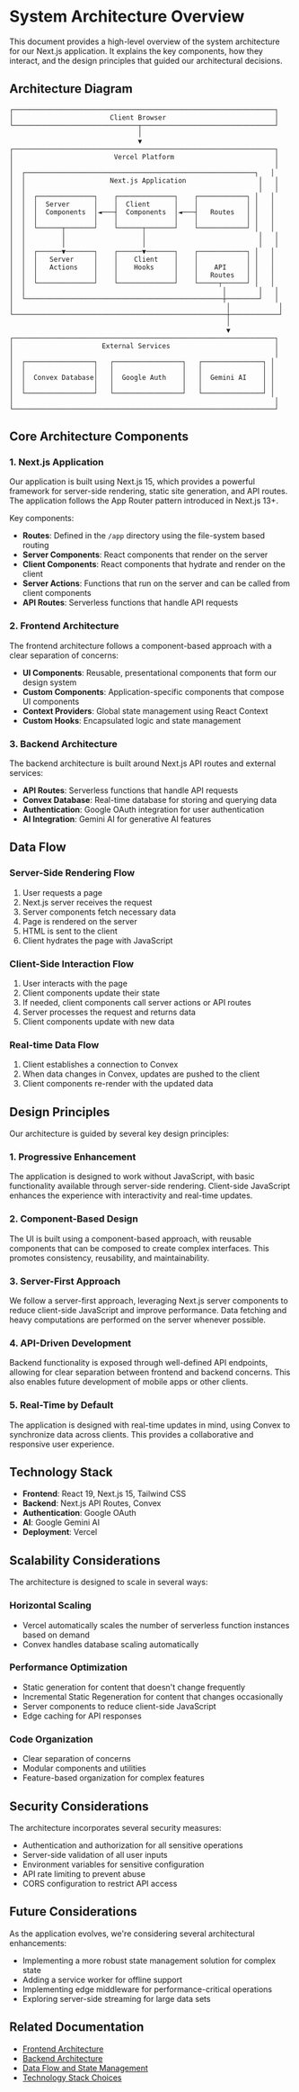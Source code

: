 # System Architecture Overview

This document provides a high-level overview of the system architecture for our Next.js application. It explains the key components, how they interact, and the design principles that guided our architectural decisions.

## Architecture Diagram

```
┌─────────────────────────────────────────────────────────────────┐
│                        Client Browser                           │
└───────────────────────────────┬─────────────────────────────────┘
                                │
                                ▼
┌─────────────────────────────────────────────────────────────────┐
│                         Vercel Platform                         │
│                                                                 │
│  ┌─────────────────────────────────────────────────────────┐   │
│  │                     Next.js Application                  │   │
│  │                                                          │   │
│  │  ┌──────────────┐    ┌──────────────┐    ┌────────────┐ │   │
│  │  │  Server      │    │  Client      │    │            │ │   │
│  │  │  Components  │◄───┤  Components  │◄───┤   Routes   │ │   │
│  │  │              │    │              │    │            │ │   │
│  │  └──────┬───────┘    └──────┬───────┘    └────────────┘ │   │
│  │         │                   │                            │   │
│  │         │                   │                            │   │
│  │  ┌──────▼───────┐    ┌──────▼───────┐    ┌────────────┐ │   │
│  │  │   Server     │    │    Client    │    │            │ │   │
│  │  │   Actions    │    │    Hooks     │    │    API     │ │   │
│  │  │              │    │              │    │   Routes   │ │   │
│  │  └──────────────┘    └──────────────┘    └─────┬──────┘ │   │
│  │                                                 │        │   │
│  └─────────────────────────────────────────────────┼────────┘   │
│                                                     │            │
└─────────────────────────────────────────────────────┼────────────┘
                                                      │
                                                      ▼
┌─────────────────────────────────────────────────────────────────┐
│                      External Services                          │
│                                                                 │
│  ┌─────────────────┐   ┌─────────────────┐   ┌───────────────┐ │
│  │                 │   │                 │   │               │ │
│  │  Convex Database│   │  Google Auth    │   │  Gemini AI    │ │
│  │                 │   │                 │   │               │ │
│  └─────────────────┘   └─────────────────┘   └───────────────┘ │
│                                                                 │
└─────────────────────────────────────────────────────────────────┘
```

## Core Architecture Components

### 1. Next.js Application

Our application is built using Next.js 15, which provides a powerful framework for server-side rendering, static site generation, and API routes. The application follows the App Router pattern introduced in Next.js 13+.

Key components:
- **Routes**: Defined in the `/app` directory using the file-system based routing
- **Server Components**: React components that render on the server
- **Client Components**: React components that hydrate and render on the client
- **Server Actions**: Functions that run on the server and can be called from client components
- **API Routes**: Serverless functions that handle API requests

### 2. Frontend Architecture

The frontend architecture follows a component-based approach with a clear separation of concerns:

- **UI Components**: Reusable, presentational components that form our design system
- **Custom Components**: Application-specific components that compose UI components
- **Context Providers**: Global state management using React Context
- **Custom Hooks**: Encapsulated logic and state management

### 3. Backend Architecture

The backend architecture is built around Next.js API routes and external services:

- **API Routes**: Serverless functions that handle API requests
- **Convex Database**: Real-time database for storing and querying data
- **Authentication**: Google OAuth integration for user authentication
- **AI Integration**: Gemini AI for generative AI features

## Data Flow

### Server-Side Rendering Flow

1. User requests a page
2. Next.js server receives the request
3. Server components fetch necessary data
4. Page is rendered on the server
5. HTML is sent to the client
6. Client hydrates the page with JavaScript

### Client-Side Interaction Flow

1. User interacts with the page
2. Client components update their state
3. If needed, client components call server actions or API routes
4. Server processes the request and returns data
5. Client components update with new data

### Real-time Data Flow

1. Client establishes a connection to Convex
2. When data changes in Convex, updates are pushed to the client
3. Client components re-render with the updated data

## Design Principles

Our architecture is guided by several key design principles:

### 1. Progressive Enhancement

The application is designed to work without JavaScript, with basic functionality available through server-side rendering. Client-side JavaScript enhances the experience with interactivity and real-time updates.

### 2. Component-Based Design

The UI is built using a component-based approach, with reusable components that can be composed to create complex interfaces. This promotes consistency, reusability, and maintainability.

### 3. Server-First Approach

We follow a server-first approach, leveraging Next.js server components to reduce client-side JavaScript and improve performance. Data fetching and heavy computations are performed on the server whenever possible.

### 4. API-Driven Development

Backend functionality is exposed through well-defined API endpoints, allowing for clear separation between frontend and backend concerns. This also enables future development of mobile apps or other clients.

### 5. Real-Time by Default

The application is designed with real-time updates in mind, using Convex to synchronize data across clients. This provides a collaborative and responsive user experience.

## Technology Stack

- **Frontend**: React 19, Next.js 15, Tailwind CSS
- **Backend**: Next.js API Routes, Convex
- **Authentication**: Google OAuth
- **AI**: Google Gemini AI
- **Deployment**: Vercel

## Scalability Considerations

The architecture is designed to scale in several ways:

### Horizontal Scaling

- Vercel automatically scales the number of serverless function instances based on demand
- Convex handles database scaling automatically

### Performance Optimization

- Static generation for content that doesn't change frequently
- Incremental Static Regeneration for content that changes occasionally
- Server components to reduce client-side JavaScript
- Edge caching for API responses

### Code Organization

- Clear separation of concerns
- Modular components and utilities
- Feature-based organization for complex features

## Security Considerations

The architecture incorporates several security measures:

- Authentication and authorization for all sensitive operations
- Server-side validation of all user inputs
- Environment variables for sensitive configuration
- API rate limiting to prevent abuse
- CORS configuration to restrict API access

## Future Considerations

As the application evolves, we're considering several architectural enhancements:

- Implementing a more robust state management solution for complex state
- Adding a service worker for offline support
- Implementing edge middleware for performance-critical operations
- Exploring server-side streaming for large data sets

## Related Documentation

- [Frontend Architecture](./frontend-architecture.md)
- [Backend Architecture](./backend-architecture.md)
- [Data Flow and State Management](./data-flow.md)
- [Technology Stack Choices](./technology-stack.md)
